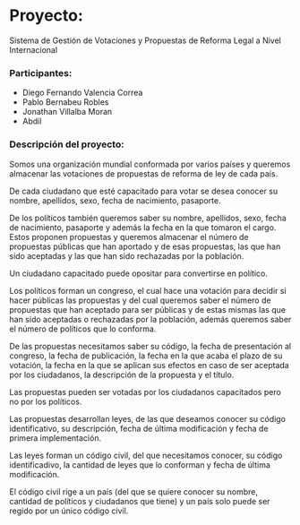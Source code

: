 # Proyecto: 
Sistema de Gestión de Votaciones y Propuestas de Reforma Legal a Nivel Internacional

### Participantes:
- Diego Fernando Valencia Correa
- Pablo Bernabeu Robles
- Jonathan Villalba Moran
- Abdil

### Descripción del proyecto:
Somos una organización mundial conformada por varios países y queremos almacenar las votaciones de propuestas de reforma de ley de cada país.

De cada ciudadano que esté capacitado para votar se desea conocer su nombre, apellidos, sexo, fecha de nacimiento, pasaporte.

De los políticos también queremos saber su nombre, apellidos, sexo, fecha de nacimiento, pasaporte y además la fecha en la que tomaron el cargo. Estos proponen propuestas y queremos almacenar el número de propuestas públicas que han aportado y de esas propuestas, las que han sido aceptadas y las que han sido rechazadas por la población.

Un ciudadano capacitado puede opositar para convertirse en político.

Los políticos forman un congreso, el cual hace una votación para decidir si hacer públicas las propuestas y del cual queremos saber el número de propuestas que han aceptado para ser públicas y de estas mismas las que han sido aceptadas o rechazadas por la población, además queremos saber el número de políticos que lo conforma.

De las propuestas necesitamos saber su código, la fecha de presentación al congreso, la fecha de publicación, la fecha en la que acaba el plazo de su votación, la fecha en la que se aplican sus efectos en caso de ser aceptada por los ciudadanos, la descripción de la propuesta y el título.

Las propuestas pueden ser votadas por los ciudadanos capacitados pero no por los políticos.

Las propuestas desarrollan leyes, de las que deseamos conocer su código identificativo, su descripción, fecha de última modificación y fecha de primera implementación.

Las leyes forman un código civil, del que necesitamos conocer, su código identificadivo, la cantidad de leyes que lo conforman y fecha de última modificación.

El código civil rige a un país (del que se quiere conocer su nombre, cantidad de políticos y ciudadanos que tiene) y un país solo puede ser regido por un único código civil. 




